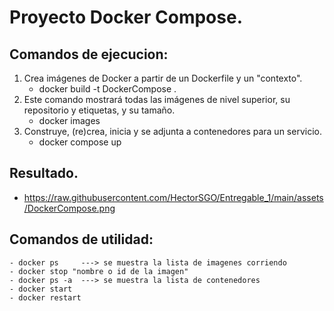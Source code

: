 # Proyecto Docker Compose.

## Comandos de ejecucion:

1. Crea imágenes de Docker a partir de un Dockerfile y un "contexto".
    - docker build -t DockerCompose .  
2. Este comando mostrará todas las imágenes de nivel superior, su repositorio y etiquetas, y su tamaño.
    - docker images 
3. Construye, (re)crea, inicia y se adjunta a contenedores para un servicio.
    - docker compose up 
## Resultado.
-   https://raw.githubusercontent.com/HectorSGO/Entregable_1/main/assets/DockerCompose.png
## Comandos de utilidad:
    - docker ps     ---> se muestra la lista de imagenes corriendo
    - docker stop "nombre o id de la imagen"
    - docker ps -a  ---> se muestra la lista de contenedores
    - docker start
    - docker restart

